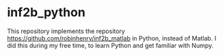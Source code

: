 # inf2b_python

This repository implements the repository https://github.com/robinhenry/inf2b_matlab in Python, instead of Matlab. I did this
during my free time, to learn Python and get familiar with Numpy.
